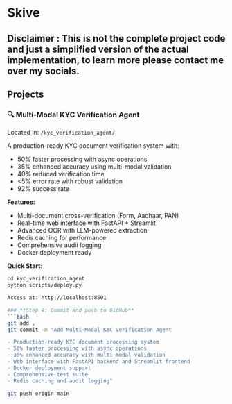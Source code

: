 # Skive   
## Disclaimer : This is not the complete project code and just a simplified version of the actual implementation, to learn more please contact me over my socials.
## Projects

### 🔍 Multi-Modal KYC Verification Agent
Located in: `/kyc_verification_agent/`

A production-ready KYC document verification system with:
- 50% faster processing with async operations
- 35% enhanced accuracy using multi-modal validation
- 40% reduced verification time
- <5% error rate with robust validation
- 92% success rate

**Features:**
- Multi-document cross-verification (Form, Aadhaar, PAN)
- Real-time web interface with FastAPI + Streamlit
- Advanced OCR with LLM-powered extraction
- Redis caching for performance
- Comprehensive audit logging
- Docker deployment ready

**Quick Start:**
```bash
cd kyc_verification_agent
python scripts/deploy.py

Access at: http://localhost:8501

### **Step 4: Commit and push to GitHub**
```bash
git add .
git commit -m "Add Multi-Modal KYC Verification Agent

- Production-ready KYC document processing system
- 50% faster processing with async operations  
- 35% enhanced accuracy with multi-modal validation
- Web interface with FastAPI backend and Streamlit frontend
- Docker deployment support
- Comprehensive test suite
- Redis caching and audit logging"

git push origin main
